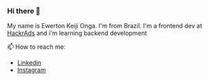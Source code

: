 ### Hi there 👋

My name is Ewerton Keiji Onga. I'm from Brazil. I'm a frontend dev at [HackrAds](https://www.linkedin.com/company/audience-hackr/) and i'm learning backend development

📫 How to reach me:
  - [Linkedin](https://www.linkedin.com/in/ewerton-onga-7772a9125/)
  - [Instagram](https://www.instagram.com/keijihonga/?hl=pt-br)

<!--
**keijionga/keijionga** is a ✨ _special_ ✨ repository because its `README.md` (this file) appears on your GitHub profile.

Here are some ideas to get you started:

- 🔭 I’m currently working on ...
- 🌱 I’m currently learning ...
- 👯 I’m looking to collaborate on ...
- 🤔 I’m looking for help with ...
- 💬 Ask me about ...
- 📫 How to reach me: ...
- 😄 Pronouns: ...
- ⚡ Fun fact: ...
-->
